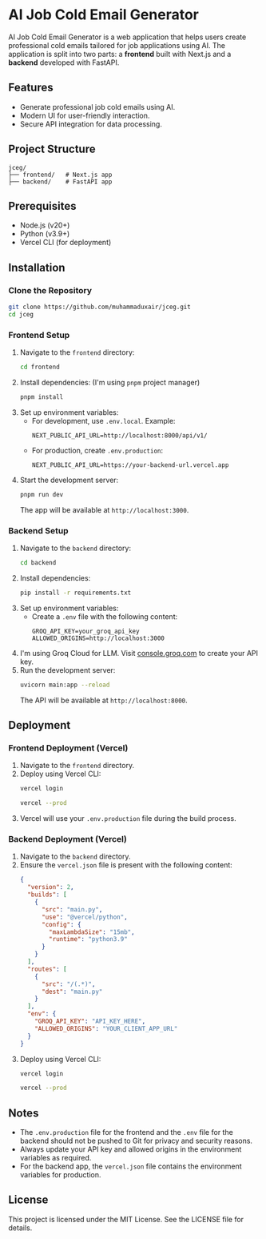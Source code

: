 # AI Job Cold Email Generator

AI Job Cold Email Generator is a web application that helps users create professional cold emails tailored for job applications using AI. The application is split into two parts: a **frontend** built with Next.js and a **backend** developed with FastAPI.

## Features
- Generate professional job cold emails using AI.
- Modern UI for user-friendly interaction.
- Secure API integration for data processing.

## Project Structure
```
jceg/
├── frontend/   # Next.js app
├── backend/    # FastAPI app
```

## Prerequisites
- Node.js (v20+)
- Python (v3.9+)
- Vercel CLI (for deployment)

## Installation
### Clone the Repository
```bash
git clone https://github.com/muhammaduxair/jceg.git
cd jceg
```

### Frontend Setup
1. Navigate to the `frontend` directory:
   ```bash
   cd frontend
   ```
2. Install dependencies: (I'm using `pnpm` project manager)
   ```bash
   pnpm install
   ```
3. Set up environment variables:
   - For development, use `.env.local`. Example:
     ```env
     NEXT_PUBLIC_API_URL=http://localhost:8000/api/v1/
     ```
   - For production, create `.env.production`:
     ```env
     NEXT_PUBLIC_API_URL=https://your-backend-url.vercel.app
     ```
4. Start the development server:
   ```bash
   pnpm run dev
   ```
   The app will be available at `http://localhost:3000`.

### Backend Setup
1. Navigate to the `backend` directory:
   ```bash
   cd backend
   ```
2. Install dependencies:
   ```bash
   pip install -r requirements.txt
   ```
3. Set up environment variables:
   - Create a `.env` file with the following content:
     ```env
     GROQ_API_KEY=your_groq_api_key
     ALLOWED_ORIGINS=http://localhost:3000
     ```
 4. I'm using Groq Cloud for LLM. Visit [console.groq.com](https://console.groq.com) to create your API key.
4. Run the development server:
   ```bash
   uvicorn main:app --reload
   ```
   The API will be available at `http://localhost:8000`.

## Deployment

### Frontend Deployment (Vercel)
1. Navigate to the `frontend` directory.
2. Deploy using Vercel CLI:
   ```bash
   vercel login

   vercel --prod
   ```
3. Vercel will use your `.env.production` file during the build process.

### Backend Deployment (Vercel)
1. Navigate to the `backend` directory.
2. Ensure the `vercel.json` file is present with the following content:
   ```json
   {
     "version": 2,
     "builds": [
       {
         "src": "main.py",
         "use": "@vercel/python",
         "config": {
           "maxLambdaSize": "15mb",
           "runtime": "python3.9"
         }
       }
     ],
     "routes": [
       {
         "src": "/(.*)",
         "dest": "main.py"
       }
     ],
     "env": {
       "GROQ_API_KEY": "API_KEY_HERE",
       "ALLOWED_ORIGINS": "YOUR_CLIENT_APP_URL"
     }
   }
   ```
3. Deploy using Vercel CLI:
   ```bash
   vercel login

   vercel --prod
   ```

## Notes
- The `.env.production` file for the frontend and the `.env` file for the backend should not be pushed to Git for privacy and security reasons.
- Always update your API key and allowed origins in the environment variables as required.
- For the backend app, the `vercel.json` file contains the environment variables for production.

## License
This project is licensed under the MIT License. See the LICENSE file for details.
